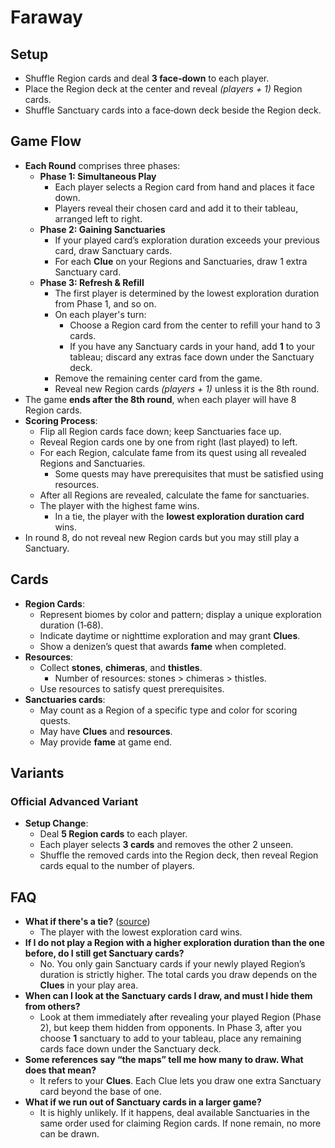 # Faraway

## Setup

- Shuffle Region cards and deal **3 face‑down** to each player.
- Place the Region deck at the center and reveal *(players + 1)* Region cards.
- Shuffle Sanctuary cards into a face‑down deck beside the Region deck.

## Game Flow

- **Each Round** comprises three phases:
    - **Phase 1: Simultaneous Play**
        - Each player selects a Region card from hand and places it face down.
        - Players reveal their chosen card and add it to their tableau, arranged left to right.
    - **Phase 2: Gaining Sanctuaries**
        - If your played card’s exploration duration exceeds your previous card, draw Sanctuary cards.
        - For each **Clue** on your Regions and Sanctuaries, draw 1 extra Sanctuary card.
    - **Phase 3: Refresh & Refill**
        - The first player is determined by the lowest exploration duration from Phase 1, and so on.
        - On each player's turn:
            - Choose a Region card from the center to refill your hand to 3 cards.
            - If you have any Sanctuary cards in your hand, add **1** to your tableau; discard any extras face down under the Sanctuary deck.
        - Remove the remaining center card from the game.
        - Reveal new Region cards *(players + 1)* unless it is the 8th round.
- The game **ends after the 8th round**, when each player will have 8 Region cards.
- **Scoring Process**:
    - Flip all Region cards face down; keep Sanctuaries face up.
    - Reveal Region cards one by one from right (last played) to left.
    - For each Region, calculate fame from its quest using all revealed Regions and Sanctuaries.
        - Some quests may have prerequisites that must be satisfied using resources.
    - After all Regions are revealed, calculate the fame for sanctuaries.
    - The player with the highest fame wins.
        - In a tie, the player with the **lowest exploration duration card** wins.
- In round 8, do not reveal new Region cards but you may still play a Sanctuary.

## Cards

- **Region Cards**:
    - Represent biomes by color and pattern; display a unique exploration duration (1‑68).
    - Indicate daytime or nighttime exploration and may grant **Clues**.
    - Show a denizen’s quest that awards **fame** when completed.
- **Resources**:
    - Collect **stones**, **chimeras**, and **thistles**.
        - Number of resources: stones > chimeras > thistles.
    - Use resources to satisfy quest prerequisites.
- **Sanctuaries cards**:
    - May count as a Region of a specific type and color for scoring quests.
    - May have **Clues** and **resources**.
    - May provide **fame** at game end.

## Variants

### Official Advanced Variant

- **Setup Change**:
    - Deal **5 Region cards** to each player.
    - Each player selects **3 cards** and removes the other 2 unseen.
    - Shuffle the removed cards into the Region deck, then reveal Region cards equal to the number of players.

## FAQ

- **What if there's a tie?** ([source](https://boardgamegeek.com/thread/3204882/tie-for-the-first-place))
    - The player with the lowest exploration card wins.
- **If I do not play a Region with a higher exploration duration than the one before, do I still get Sanctuary cards?**
    - No. You only gain Sanctuary cards if your newly played Region’s duration is strictly higher. The total cards you draw depends on the **Clues** in your play area.
- **When can I look at the Sanctuary cards I draw, and must I hide them from others?**
    - Look at them immediately after revealing your played Region (Phase 2), but keep them hidden from opponents. In Phase 3, after you choose **1** sanctuary to add to your tableau, place any remaining cards face down under the Sanctuary deck.
- **Some references say “the maps” tell me how many to draw. What does that mean?**
    - It refers to your **Clues**. Each Clue lets you draw one extra Sanctuary card beyond the base of one.
- **What if we run out of Sanctuary cards in a larger game?**
    - It is highly unlikely. If it happens, deal available Sanctuaries in the same order used for claiming Region cards. If none remain, no more can be drawn.
